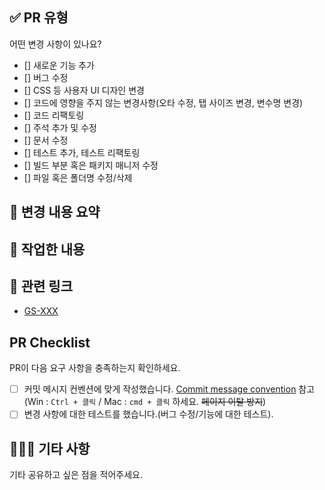 ## ✅ PR 유형
어떤 변경 사항이 있나요?

- [] 새로운 기능 추가
- [] 버그 수정
- [] CSS 등 사용자 UI 디자인 변경
- [] 코드에 영향을 주지 않는 변경사항(오타 수정, 탭 사이즈 변경, 변수명 변경)
- [] 코드 리팩토링
- [] 주석 추가 및 수정
- [] 문서 수정
- [] 테스트 추가, 테스트 리팩토링
- [] 빌드 부분 혹은 패키지 매니저 수정
- [] 파일 혹은 폴더명 수정/삭제

## 📌 변경 내용 요약
<!-- 한두줄로 간단히 요약해주세요. -->

## 🔨 작업한 내용
<!-- 본문 내용에는 PR을 처음 보는 사람도 이해하기 쉽도록 변경 사항 등을 하이픈(-)으로 구분하여 적어주세요. 문장 형식으로 적더라도 하이픈으로 구분해주세요. -->

## 💫 관련 링크

- [GS-XXX]() 
<!-- 대괄호 -> 지라 티켓 넘버 작성, 소괄호 -> 지라 티켓 링크를 넣어주세요. -->

## PR Checklist
PR이 다음 요구 사항을 충족하는지 확인하세요.

- [ ] 커밋 메시지 컨벤션에 맞게 작성했습니다.  [Commit message convention](https://www.notion.so/backend-devcourse/Git-Convention-4920f2238bfa460798866c7de3da89a2) 참고  (Win : `Ctrl + 클릭` / Mac : `cmd + 클릭` 하세요. ~~페이지 이탈 방지~~) 
- [ ] 변경 사항에 대한 테스트를 했습니다.(버그 수정/기능에 대한 테스트).

## 🙇🏽‍♂️ 기타 사항
기타 공유하고 싶은 점을 적어주세요.